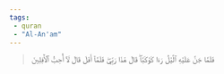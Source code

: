 ```yaml
---
tags: 
 - quran 
 - "Al-An'am"
---
```


> فَلَمَّا جَنَّ عَلَيۡهِ ٱلَّيۡلُ رَءَا كَوۡكَبٗاۖ قَالَ هَٰذَا رَبِّيۖ فَلَمَّآ أَفَلَ قَالَ لَآ أُحِبُّ ٱلۡأٓفِلِينَ
